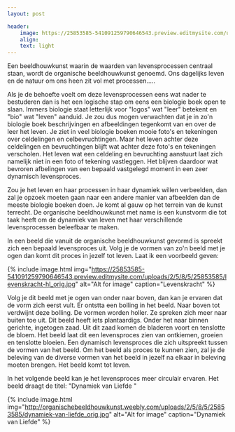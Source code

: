 ```yaml
---
layout: post

header:
    image: https://25853585-541091259790646543.preview.editmysite.com/uploads/2/5/8/5/25853585/verbonden_orig.jpg
    align:
    text: light
---
```

Een beeldhouwkunst waarin de waarden van levensprocessen centraal staan, wordt de organische beeldhouwkunst genoemd. Ons dagelijks leven en de natuur om ons heen zit vol met processen.....

Als je de behoefte voelt om deze levensprocessen eens wat nader te bestuderen dan is het een logische stap om eens een biologie boek open te slaan. Immers biologie staat letterlijk voor "logos" wat "leer" betekent en "bio" wat "leven" aanduid. Je zou dus mogen verwachten dat je in zo'n biologie boek  beschrijvingen en afbeeldingen tegenkomt van en over de leer het leven.
Je ziet in veel biologie boeken mooie foto's en tekeningen over celdelingen en celbevruchtingen. Maar het leven achter deze celdelingen en bevruchtingen blijft wat achter deze foto's en tekeningen verscholen. Het leven wat een celdeling en bevruchting aanstuurt laat zich namelijk niet in een foto of tekening vastleggen. Het blijven daardoor wat bevroren afbelingen van een bepaald vastgelegd moment in een zeer dynamisch levensproces.

Zou je het leven en haar processen in haar dynamiek willen verbeelden, dan zal je opzoek moeten gaan naar een andere manier van afbeelden dan de meeste biologie boeken doen. Je komt al gauw op het terrein van de kunst terrecht. De organische beeldhouwkunst met name is een kunstvorm die tot taak heeft om de dynamiek van leven met haar verschillende levensprocessen beleefbaar te maken.

In een beeld die vanuit de organische beeldhouwkunst gevormd is spreekt zich een bepaald levensproces uit.
Volg je de vormen van zo'n beeld met je ogen dan komt dit proces in jezelf tot leven.
Laat ik een voorbeeld geven:


{% include image.html img="https://25853585-541091259790646543.preview.editmysite.com/uploads/2/5/8/5/25853585/levenskracht-hl_orig.jpg" alt="Alt for image" caption="Levenskracht" %}

Volg je dit beeld met je ogen van onder naar boven, dan kan je ervaren dat de vorm zich eerst vult. Er ontstta een bolling in het beeld. Naar boven tot verdwijnt deze bolling. De vormen worden holler. Ze spreken zich meer naar buiten toe uit.
Dit beeld heeft iets plantaardigs. Onder het naar binnen gerichte, ingetogen zaad. Uit dit zaad komen de bladeren voort en tenslotte de bloem.
Het beeld laat dit een levensproces zien van ontkiemen, groeien en tenslotte bloeien.
Een dynamisch levensproces die zich uitspreekt tussen de vormen van het beeld. Om het beeld als proces te kunnen zien, zal je de beleving van de diverse vormen van het beeld in jezelf na elkaar in beleving moeten brengen. Het beeld komt tot leven.

In het volgende beeld kan je het levensproces meer circulair ervaren. Het beeld draagt de titel: "Dynamiek van Liefde "


{% include image.html img="http://organischebeeldhouwkunst.weebly.com/uploads/2/5/8/5/25853585/dynamiek-van-liefde_orig.jpg" alt="Alt for image" caption="Dynamiek van Liefde" %}
